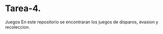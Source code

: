 # Tarea-4.
Juegos
En este repositorio se encontraran los juegos de disparos, evasion y recoleccion.
